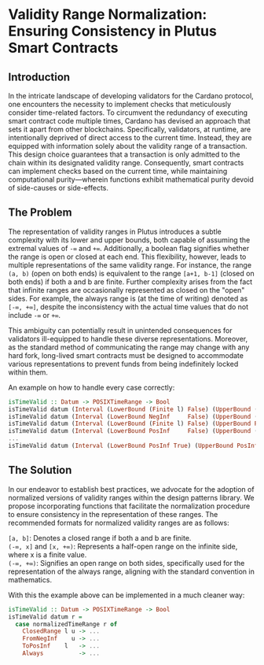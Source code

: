 # Validity Range Normalization: Ensuring Consistency in Plutus Smart Contracts

## Introduction

In the intricate landscape of developing validators for the Cardano protocol, one encounters the
necessity to implement checks that meticulously consider time-related factors. To circumvent the
redundancy of executing smart contract code multiple times, Cardano has devised an approach that
sets it apart from other blockchains. Specifically, validators, at runtime, are intentionally
deprived of direct access to the current time. Instead, they are equipped with information solely
about the validity range of a transaction. This design choice guarantees that a transaction is only
admitted to the chain within its designated validity range. Consequently, smart contracts can
implement checks based on the current time, while maintaining computational purity—wherein functions
exhibit mathematical purity devoid of side-causes or side-effects.

## The Problem

The representation of validity ranges in Plutus introduces a subtle complexity with its lower and
upper bounds, both capable of assuming the extremal values of `-∞` and `+∞`. Additionally, a boolean
flag signifies whether the range is open or closed at each end. This flexibility, however, leads to
multiple representations of the same validity range. For instance, the range `(a, b)` (open on both
ends) is equivalent to the range `[a+1, b-1]` (closed on both ends) if both a and b are finite.
Further complexity arises from the fact that infinite ranges are occasionally represented as closed
on the "open" sides. For example, the always range is (at the time of writing) denoted as `[-∞,
+∞]`, despite the inconsistency with the actual time values that do not include `-∞` or `+∞`.

This ambiguity can potentially result in unintended consequences for validators ill-equipped to
handle these diverse representations. Moreover, as the standard method of communicating the range
may change with any hard fork, long-lived smart contracts must be designed to accommodate various
representations to prevent funds from being indefinitely locked within them.

An example on how to handle every case correctly:

```haskell
isTimeValid :: Datum -> POSIXTimeRange -> Bool
isTimeValid datum (Interval (LowerBound (Finite l) False) (UpperBound (Finite u) False)) = ...
isTimeValid datum (Interval (LowerBound NegInf     False) (UpperBound (Finite u) False)) = ...
isTimeValid datum (Interval (LowerBound (Finite l) False) (UpperBound PosInf     False)) = ...
isTimeValid datum (Interval (LowerBound PosInf     False) (UpperBound (Finite u) False)) = ...
...
isTimeValid datum (Interval (LowerBound PosInf True) (UpperBound PosInf True)) = ...
```

## The Solution

In our endeavor to establish best practices, we advocate for the adoption of normalized versions of
validity ranges within the design patterns library. We propose incorporating functions that
facilitate the normalization procedure to ensure consistency in the representation of these ranges.
The recommended formats for normalized validity ranges are as follows:

`[a, b]`: Denotes a closed range if both a and b are finite.  
`(-∞, x]` and `[x, +∞)`: Represents a half-open range on the infinite side, where x is a finite value.  
`(-∞, +∞)`: Signifies an open range on both sides, specifically used for the representation of the
always range, aligning with the standard convention in mathematics.

With this the example above can be implemented in a much cleaner way:

```haskell
isTimeValid :: Datum -> POSIXTimeRange -> Bool
isTimeValid datum r =
  case normalizedTimeRange r of
    ClosedRange l u -> ...
    FromNegInf    u -> ...
    ToPosInf    l   -> ...
    Always          -> ...
```
